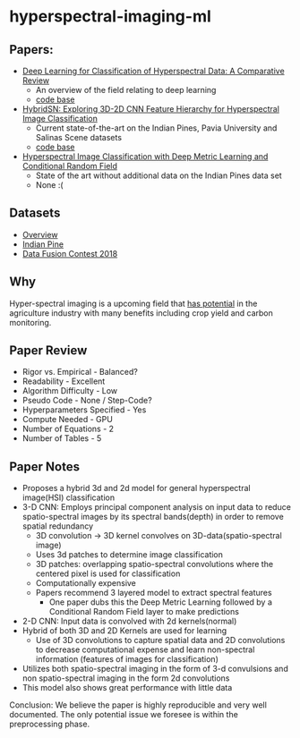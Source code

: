 # hyperspectral-imaging-ml

## Papers:
* [Deep Learning for Classification
of Hyperspectral Data: A Comparative Review](https://arxiv.org/pdf/1904.10674.pdf)
    - An overview of the field relating to deep learning
    - [code base](https://github.com/nshaud/DeepHyperX)
* [HybridSN: Exploring 3D-2D CNN Feature Hierarchy for Hyperspectral Image Classification](https://arxiv.org/pdf/1902.06701v3.pdf)
  - Current state-of-the-art on the Indian Pines, Pavia University and Salinas Scene datasets
  - [code base](https://github.com/gokriznastic/HybridSN)
* [Hyperspectral Image Classification with Deep Metric Learning and Conditional Random Field](https://arxiv.org/pdf/1903.06258v2.pdf)
  - State of the art without additional data on the Indian Pines data set
  -  None :(

## Datasets
* [Overview](http://www.ehu.eus/ccwintco/index.php?title=Hyperspectral_Remote_Sensing_Scenes)
* [Indian Pine](https://purr.purdue.edu/publications/1947/1)
* [Data Fusion Contest 2018](https://mediatum.ub.tum.de/1474000?id=1474000)

## Why
Hyper-spectral imaging is a upcoming field that [has potential](https://www.cloudagronomics.com/technology) in the agriculture industry with many benefits including crop yield and carbon monitoring.

## Paper Review
* Rigor vs. Empirical - Balanced?
* Readability - Excellent
* Algorithm Difficulty - Low
* Pseudo Code - None / Step-Code?
* Hyperparameters Specified - Yes
* Compute Needed - GPU
* Number of Equations - 2
* Number of Tables - 5

## Paper Notes
* Proposes a hybrid 3d and 2d model for general hyperspectral image(HSI) classification
* 3-D CNN: Employs principal component analysis on input data to reduce spatio-spectral images by its spectral bands(depth) in order to remove spatial redundancy
  - 3D convolution → 3D kernel convolves on 3D-data(spatio-spectral image)
  - Uses 3d patches to determine image classification
  - 3D patches: overlapping spatio-spectral convolutions where the centered pixel is used for classification
  - Computationally expensive
  - Papers recommend 3 layered model to extract spectral features
    - One paper dubs this the Deep Metric Learning followed by a Conditional Random Field layer to make predictions
* 2-D CNN: Input data is convolved with 2d kernels(normal)
* Hybrid of both 3D and 2D Kernels are used for learning
  - Use of 3D convolutions to capture spatial data and 2D convolutions to decrease computational expense and learn non-spectral information (features of images for classification)
* Utilizes both spatio-spectral imaging in the form of 3-d convulsions and non spatio-spectral imaging in the form 2d convolutions
* This model also shows great performance with little data


Conclusion: We believe the paper is highly reproducible and very well documented. The only potential issue we foresee is within the preprocessing phase.
